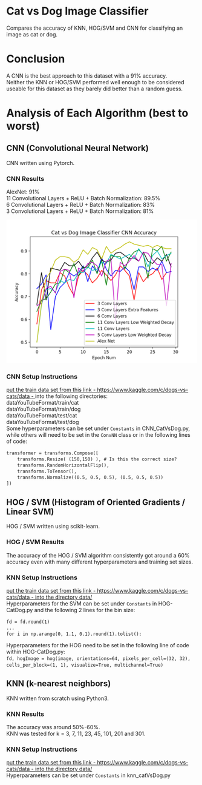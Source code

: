 # Cat vs Dog Image Classifier
Compares the accuracy of KNN, HOG/SVM and CNN for classifying an image as cat or dog.  

# Conclusion  
A CNN is the best approach to this dataset with a 91% accuracy.  
Neither the KNN or HOG/SVM performed well enough to be considered useable for this dataset as they barely did better than a random guess.  

# Analysis of Each Algorithm (best to worst)
## CNN (Convolutional Neural Network)
CNN written using Pytorch.   
### CNN Results
AlexNet: 91%  
11 Convolutional Layers + ReLU + Batch Normalization: 89.5%  
6 Convolutional Layers + ReLU + Batch Normalization: 83%  
3 Convolutional Layers + ReLU + Batch Normalization: 81%  

![CNN Training Graph](https://raw.githubusercontent.com/Tyler-Hilbert/Cat_vs_Dog_Image_Classification/main/CNN_Training_Accuracy_Plot.png)

### CNN Setup Instructions
[put the train data set from this link - https://www.kaggle.com/c/dogs-vs-cats/data - ](https://www.kaggle.com/c/dogs-vs-cats/data) into the following directories:  
dataYouTubeFormat/train/cat  
dataYouTubeFormat/train/dog  
dataYouTubeFormat/test/cat  
dataYouTubeFormat/test/dog  
Some hyperparameters can be set under `Constants` in CNN_CatVsDog.py, while others will need to be set in the `ConvNN` class or in the following lines of code:  
```
transformer = transforms.Compose([
    transforms.Resize( (150,150) ), # Is this the correct size?
    transforms.RandomHorizontalFlip(),
    transforms.ToTensor(),
    transforms.Normalize((0.5, 0.5, 0.5), (0.5, 0.5, 0.5))
])
```

## HOG / SVM (Histogram of Oriented Gradients / Linear SVM)  
HOG / SVM written using scikit-learn.  
### HOG / SVM Results
The accuracy of the HOG / SVM algorithm consistently got around a 60% accuracy even with many different hyperparameters and training set sizes.  
### KNN Setup Instructions
[put the train data set from this link - https://www.kaggle.com/c/dogs-vs-cats/data - into the directory data/](https://www.kaggle.com/c/dogs-vs-cats/data)  
Hyperparameters for the SVM can be set under `Constants` in HOG-CatDog.py and the following 2 lines for the bin size:  
```
fd = fd.round(1)
...
for i in np.arange(0, 1.1, 0.1).round(1).tolist():
```

Hyperparameters for the HOG need to be set in the following line of code within HOG-CatDog.py:  
`fd, hogImage = hog(image, orientations=64, pixels_per_cell=(32, 32), cells_per_block=(1, 1), visualize=True, multichannel=True)`

## KNN (k-nearest neighbors)
KNN written from scratch using Python3.  
### KNN Results
The accuracy was around 50%-60%.  
KNN was tested for k = 3, 7, 11, 23, 45, 101, 201 and 301.  
### KNN Setup Instructions
[put the train data set from this link - https://www.kaggle.com/c/dogs-vs-cats/data - into the directory data/](https://www.kaggle.com/c/dogs-vs-cats/data)  
Hyperparameters can be set under `Constants` in knn_catVsDog.py  
